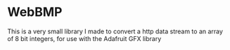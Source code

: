 # WebBMP

This is a very small library I made to convert a http data stream to an array of 8 bit integers, for use with the Adafruit GFX library
